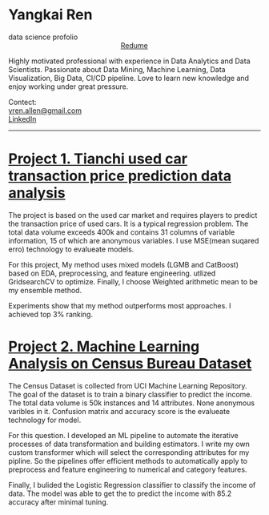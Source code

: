 # Yangkai Ren 
data science profolio &nbsp; &nbsp; &nbsp; &nbsp; &nbsp; &nbsp; &nbsp; &nbsp; &nbsp; &nbsp; &nbsp; &nbsp; &nbsp; &nbsp; &nbsp; &nbsp; &nbsp; &nbsp; &nbsp; &nbsp; &nbsp; &nbsp; &nbsp; &nbsp; &nbsp; &nbsp; &nbsp; &nbsp; &nbsp; &nbsp; &nbsp; &nbsp; &nbsp; &nbsp; &nbsp; &nbsp; &nbsp; &nbsp; &nbsp; &nbsp; &nbsp; &nbsp; &nbsp; &nbsp; &nbsp; &nbsp; &nbsp; &nbsp; &nbsp; &nbsp; &nbsp; &nbsp; &nbsp; &nbsp; &nbsp; &nbsp; &nbsp; &nbsp; &nbsp; &nbsp; &nbsp; &nbsp; &nbsp; &nbsp; &nbsp; &nbsp; &nbsp; &nbsp; &nbsp; &nbsp; &nbsp; &nbsp; &nbsp; &nbsp; &nbsp;[Redume](https://drive.google.com/drive/my-drive)

Highly motivated professional with experience in Data Analytics and Data Scientists. Passionate about Data Mining, Machine Learning, Data Visualization, Big Data, CI/CD pipeline. Love to learn new knowledge and enjoy working under great pressure.

Contect:    
yren.allen@gmail.com    
[LinkedIn](https://www.linkedin.com/in/yangkai-ren-441b64145/)    
    
________________________________________________________________________________________________________________________________________________________________

# [Project 1. Tianchi used car transaction price prediction data analysis](https://github.com/YangkaiRen/used_car_DA)


The project is based on the used car market and requires players to predict the transaction price of used cars. It is a typical regression problem. The total data volume exceeds 400k and contains 31 columns of variable information, 15 of which are anonymous variables. I use MSE(mean suqared erro) technology to evalueate models.    

For this project, My method uses mixed models (LGMB and CatBoost) based on EDA, preprocessing, and feature engineering. utlized GridsearchCV to optimize. Finally, I choose Weighted arithmetic mean to be my ensemble method.  

Experiments show that my method outperforms most approaches. I achieved top 3% ranking.



# [Project 2. Machine Learning Analysis on Census Bureau Dataset](https://github.com/YangkaiRen/Census-Bureau)


The Census Dataset is collected from UCI Machine Learning Repository. The goal of the dataset is to train a binary classifier to predict the income. The total data volume is 50k instances and 14 attributes. None anonymous varibles in it.  Confusion matrix and accuracy score is the evalueate technology for model.

For this question. I developed an ML pipeline to automate the iterative processes of data transformation and building estimators. I write my own custom transformer which will select the corresponding attributes for my pipline. So the pipelines offer efficient methods to automatically apply to preprocess and feature engineering to numerical and category features. 

Finally, I bulided the Logistic Regression classifier to classify the income of data. The model was able to get the to predict the income with 85.2 accuracy after minimal tuning. 

  


